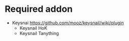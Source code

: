 # Required addon

- Keysnai https://github.com/mooz/keysnail/wiki/plugin
  - Keysnail HoK
  - Keysnail Tanything
